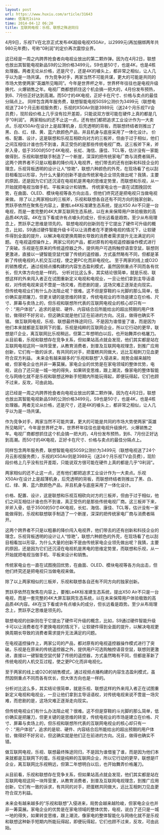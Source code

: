```yaml
---
layout: post
url: https://www.huxiu.com/article/31643
name: 信海光1sina
time: 2014-04-12 06:20
title: 互联网电视：乐视、联想之殊途同归
---
```

4月9日，乐视TV在北京正式发布4K超级电视X50Air，以2999元(再加捆绑两年共980元年费)，号称“0利润”的定价再次震惊业界。

这已经是一周之内跨界抢食者向电视业放出的第二颗炸弹。因为在4月2日，联想也放出其智能电视新品S9的公测价格3499元，S9也是50寸，也是4K，也是4核处理器。两者无论从价格，还是尺寸，还是4K的噱头上，都非常之相似，让人几乎以为是一场共谋。 作为竞争对手，两家当然不可能共谋，更大的可能是共同的市场大势使两家“英雄所见略同”。今年是世界杯之年，世界杯年往往也是电视升级换代、火爆销售之年。电视厂商都想抓住这个机会搞一把大的，4月份发布预热，到6、7月份正好达到高潮。而50寸的4K电视，正好卡在尺寸、价格与卖点的最佳分隔点上。 同样包含两年服务费，联想智能电视50S9公测价为3499元（联想电视送了24个月云影视服务费），乐视的X50Air则是3989元（送24个月乐视TV会员费），现阶段价格上几乎没有拉开差距，只能说双方很可能在硬件上真的都是几乎“0利润”。 两家相似的还不止这一点，还有他们都把追求工业设计作为一大卖点。乐视X50Air在设计上是超薄机身，后壳透明的背板，而联想终结者则推出了黑、白、红、绿、黄、蓝六款颜色产品，并且机身与底座采用了一体化设计。 价格、配置、设计，这是联想和乐视互相砍向对方的三板斧，但由于过于相似，他们之间互相估计谁也伤不到谁，真正受伤的是那些传统电视厂商。这三板斧下来，斧斧入骨，低于3500的50寸4K电视，长虹、海信、康佳、TCL等，估计没有一家能做得到，乐视和联想联手制造了一个断崖，深深的把传统家电厂商与消费者隔开。 这两个跨界者不只是以粗暴的降价闯入电视界，他们带去的还有创新和科技企业的理念，乐视背板透明的设计让人“惊艳”，联想六种颜色的外壳，在现场看了也以刮目相看加以形容，为什么大量的创新不是由传统家电企业领先做出呢？我猜，主要的原因，还是因为它们还沉浸在电视机是黑电的思维定势里，而联想和乐视，从一开始就把电视当做手机、平板来设计和销售。 传统家电业也一直在试图挽回优势，在曲面、OLED、模块电视等各方向出击，但他们终究还是把电视只当做电视来做。 除了以上两家相似的三板斧，乐视和联想各自还有不同方向的独家创新。 贾跃亭依然在聚焦在内容上，要推Le4K标准建生态系统，提出X50 Air不只是一台电视，而是一套完整的4K大屏互联网生态系统，以在未来保障用户体验极致的高品质4K内容。4K在当下看或许有点噱头的成分，但长远看是趋势。至少从布局理念上，贾跃亭之思维是领先的。 联想电视的创新则在于它提出了硬件可升级的概念，比如，S9通过硬件智能升级卡可以让消费者在不更换电视的情况下，让软硬件得到全面的提升，以解决电视更换周期长导致的消费者需求提升无法满足的问题。 在电视遥控操作上，两家公司的产品，都对原有的电视遥控器操作模式进行了突破。乐视是在原来的传统遥控器之外，提供用户可选购触控语音空鼠，联想则更激进，直接以一键智能空鼠代替了传统的遥控器，方式虽然略有不同，但都是革新了传统电视的人机交互过程，使之更PC化而非电视化。 至于两家的线上或O2O的销售模式，通过视频点播构建的内容生态盈利模式，虽然因侧重点不同而各有优长，但大体方向也是一样的。 分析对比这么多，其实结论很简单，就是乐视、联想这样的外来闯入者正在试图重新定义电视和电视业，一旦让他们拿到主导话语权，对传统电视来说不啻是一场灾难，而悲剧的是，这场灾难正逐渐走向现实。 但传统电视业们有什么办法阻止呢？很难。这不但是穿鞋的斗光脚的那么简单，低价确实是把屠刀，但更关键的是思维的转变，传统电视业的市场是建立在价格、尺寸、屏幕与卖场上的，但乐视和联想所代表的互联网电视业的核心却只有一个：“用户体验”，追求的是软、硬件、内容结合后所能给出的超出预期的用户体验，做得好不好另论，但这确实就是他们正在前进的方向。况且，做得也确实不错。 做互联网电视，乐视、联想最终殊途同归，不是因为谁借鉴了谁，而是因为他们本来就都是互联网下的蛋。乐视是纯粹的互联网企业，所以它行动的更早，联想是IT企业，离互联网比乐视稍远，但第二年想明白以后，也开始舞弄价格屠刀。 从目前看，乐视和联想存在竞争关系，但如果站高点就会发现，他们其实都是站在互联网电视这同一块阵营里，从教育消费者，到普及互联网电视理念，到推广应用创新，它们有一致的诉求，有共同的对手，把蛋糕共同做大，远比互相刺刀见血更符合双方利益。 未来会有越来越多的“乐视和联想”入侵进来，局势会越来越险峻，但家电企业也并非一筹莫展。家电企业的优势是在家电领域的整体优势，电视，说白了还只是一城一地的得失，如果转变思维，跟上潮流，像家电的整体智能化与网络化就不是乐视和联想这种新手短期内所能玩得起，即便玩得起，它们也顾不过来，反攻，可由此始。

这已经是一周之内跨界抢食者向电视业放出的第二颗炸弹。因为在4月2日，联想也放出其智能电视新品S9的公测价格3499元，S9也是50寸，也是4K，也是4核处理器。两者无论从价格，还是尺寸，还是4K的噱头上，都非常之相似，让人几乎以为是一场共谋。

作为竞争对手，两家当然不可能共谋，更大的可能是共同的市场大势使两家“英雄所见略同”。今年是世界杯之年，世界杯年往往也是电视升级换代、火爆销售之年。电视厂商都想抓住这个机会搞一把大的，4月份发布预热，到6、7月份正好达到高潮。而50寸的4K电视，正好卡在尺寸、价格与卖点的最佳分隔点上。

同样包含两年服务费，联想智能电视50S9公测价为3499元（联想电视送了24个月云影视服务费），乐视的X50Air则是3989元（送24个月乐视TV会员费），现阶段价格上几乎没有拉开差距，只能说双方很可能在硬件上真的都是几乎“0利润”。

两家相似的还不止这一点，还有他们都把追求工业设计作为一大卖点。乐视X50Air在设计上是超薄机身，后壳透明的背板，而联想终结者则推出了黑、白、红、绿、黄、蓝六款颜色产品，并且机身与底座采用了一体化设计。

价格、配置、设计，这是联想和乐视互相砍向对方的三板斧，但由于过于相似，他们之间互相估计谁也伤不到谁，真正受伤的是那些传统电视厂商。这三板斧下来，斧斧入骨，低于3500的50寸4K电视，长虹、海信、康佳、TCL等，估计没有一家能做得到，乐视和联想联手制造了一个断崖，深深的把传统家电厂商与消费者隔开。

这两个跨界者不只是以粗暴的降价闯入电视界，他们带去的还有创新和科技企业的理念，乐视背板透明的设计让人“惊艳”，联想六种颜色的外壳，在现场看了也以刮目相看加以形容，为什么大量的创新不是由传统家电企业领先做出呢？我猜，主要的原因，还是因为它们还沉浸在电视机是黑电的思维定势里，而联想和乐视，从一开始就把电视当做手机、平板来设计和销售。

传统家电业也一直在试图挽回优势，在曲面、OLED、模块电视等各方向出击，但他们终究还是把电视只当做电视来做。

除了以上两家相似的三板斧，乐视和联想各自还有不同方向的独家创新。

贾跃亭依然在聚焦在内容上，要推Le4K标准建生态系统，提出X50 Air不只是一台电视，而是一套完整的4K大屏互联网生态系统，以在未来保障用户体验极致的高品质4K内容。4K在当下看或许有点噱头的成分，但长远看是趋势。至少从布局理念上，贾跃亭之思维是领先的。

联想电视的创新则在于它提出了硬件可升级的概念，比如，S9通过硬件智能升级卡可以让消费者在不更换电视的情况下，让软硬件得到全面的提升，以解决电视更换周期长导致的消费者需求提升无法满足的问题。

在电视遥控操作上，两家公司的产品，都对原有的电视遥控器操作模式进行了突破。乐视是在原来的传统遥控器之外，提供用户可选购触控语音空鼠，联想则更激进，直接以一键智能空鼠代替了传统的遥控器，方式虽然略有不同，但都是革新了传统电视的人机交互过程，使之更PC化而非电视化。

至于两家的线上或O2O的销售模式，通过视频点播构建的内容生态盈利模式，虽然因侧重点不同而各有优长，但大体方向也是一样的。

分析对比这么多，其实结论很简单，就是乐视、联想这样的外来闯入者正在试图重新定义电视和电视业，一旦让他们拿到主导话语权，对传统电视来说不啻是一场灾难，而悲剧的是，这场灾难正逐渐走向现实。

但传统电视业们有什么办法阻止呢？很难。这不但是穿鞋的斗光脚的那么简单，低价确实是把屠刀，但更关键的是思维的转变，传统电视业的市场是建立在价格、尺寸、屏幕与卖场上的，但乐视和联想所代表的互联网电视业的核心却只有一个：“用户体验”，追求的是软、硬件、内容结合后所能给出的超出预期的用户体验，做得好不好另论，但这确实就是他们正在前进的方向。况且，做得也确实不错。

做互联网电视，乐视、联想最终殊途同归，不是因为谁借鉴了谁，而是因为他们本来就都是互联网下的蛋。乐视是纯粹的互联网企业，所以它行动的更早，联想是IT企业，离互联网比乐视稍远，但第二年想明白以后，也开始舞弄价格屠刀。

从目前看，乐视和联想存在竞争关系，但如果站高点就会发现，他们其实都是站在互联网电视这同一块阵营里，从教育消费者，到普及互联网电视理念，到推广应用创新，它们有一致的诉求，有共同的对手，把蛋糕共同做大，远比互相刺刀见血更符合双方利益。

未来会有越来越多的“乐视和联想”入侵进来，局势会越来越险峻，但家电企业也并非一筹莫展。家电企业的优势是在家电领域的整体优势，电视，说白了还只是一城一地的得失，如果转变思维，跟上潮流，像家电的整体智能化与网络化就不是乐视和联想这种新手短期内所能玩得起，即便玩得起，它们也顾不过来，反攻，可由此始。

